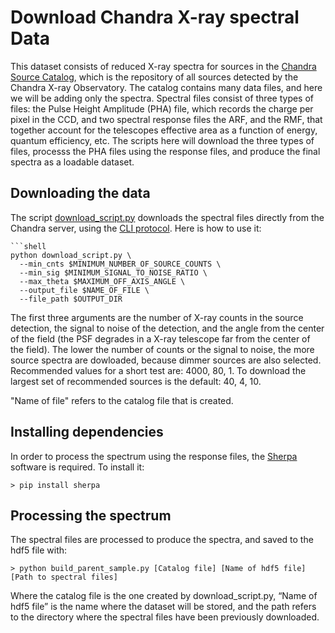 # Download Chandra X-ray spectral Data

This dataset consists of reduced X-ray spectra for sources in the [Chandra Source Catalog](https://cxc.cfa.harvard.edu/csc/), 
which is the repository of all sources detected by the Chandra X-ray Observatory. The catalog contains many data files,
and here we will be adding only the spectra. Spectral files consist of three types of files: the Pulse Height Amplitude (PHA)
file, which records the charge per pixel in the CCD, and two spectral response files the ARF, and the RMF, that together
account for the telescopes effective area as a function of energy, quantum efficiency, etc. The scripts here will download the
three types of files, processs the PHA files using the response files, and produce the final spectra as a loadable dataset.

## Downloading the data

The script [download_script.py](./download_script.py) downloads the spectral files directly from the Chandra server, using the [CLI protocol](https://cxc.cfa.harvard.edu/csc/cli/).
Here is how to use it:

```
```shell
python download_script.py \
  --min_cnts $MINIMUM_NUMBER_OF_SOURCE_COUNTS \
  --min_sig $MINIMUM_SIGNAL_TO_NOISE_RATIO \
  --max_theta $MAXIMUM_OFF_AXIS_ANGLE \
  --output_file $NAME_OF_FILE \
  --file_path $OUTPUT_DIR
```

The first three arguments are the number of X-ray counts in the source detection, the signal to noise of the detection,
and the angle from the center of the field (the PSF degrades in a X-ray telescope far from the center of the field).
The lower the number of counts or the signal to noise, the more source spectra are dowloaded, because dimmer sources
are also selected. Recommended values for a short test are: 4000, 80, 1. To download the largest set of recommended sources is the default: 40, 4, 10.

"Name of file" refers to the catalog file that is created.

## Installing dependencies

In order to process the spectrum using the response files, the [Sherpa](https://cxc.cfa.harvard.edu/sherpa/) software is required. To install it:

```
> pip install sherpa
```

## Processing the spectrum
The spectral files are processed to produce the spectra, and saved to the hdf5 file with:


```
> python build_parent_sample.py [Catalog file] [Name of hdf5 file] [Path to spectral files]
```


Where the catalog file is the one created by download_script.py, “Name of hdf5 file” is the name where the dataset will be stored, and the path refers to the directory where the spectral files have been previously downloaded.


